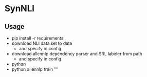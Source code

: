 # SynNLI 

## Usage
- pip install -r requirements
- download NLI data set to data
    - and specify in config
- download allennlp dependency parser and SRL labeler from path
    - and specify in config
- python 
- python allennlp train ""
